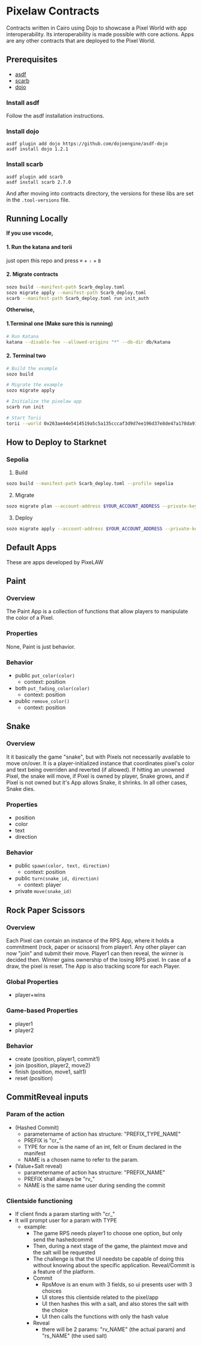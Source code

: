 # Pixelaw Contracts

Contracts written in Cairo using Dojo to showcase a Pixel World with app interoperability. Its interoperability is made possible with core actions. Apps are any other contracts that are deployed to the Pixel World.

## Prerequisites

- [asdf](https://asdf-vm.com/)
- [scarb](https://docs.swmansion.com/scarb/)
- [dojo](https://github.com/dojoengine/dojo)

### Install asdf

Follow the asdf installation instructions.

### Install dojo

```
asdf plugin add dojo https://github.com/dojoengine/asdf-dojo
asdf install dojo 1.2.1
```

### Install scarb

```
asdf plugin add scarb
asdf install scarb 2.7.0
```

And after moving into contracts directory, the versions for these libs are set in the `.tool-versions` file.

## Running Locally

**If you use vscode,**

#### 1. Run the katana and torii
just open this repo and press `⌘` + `⇧` + `B`

#### 2. Migrate contracts

```bash
sozo build --manifest-path Scarb_deploy.toml
sozo migrate apply --manifest-path Scarb_deploy.toml
scarb --manifest-path Scarb_deploy.toml run init_auth
```

**Otherwise,**

#### 1.Terminal one (Make sure this is running)

```bash
# Run Katana
katana --disable-fee --allowed-origins "*" --db-dir db/katana
```

#### 2. Terminal two

```bash
# Build the example
sozo build

# Migrate the example
sozo migrate apply

# Initialize the pixelaw app
scarb run init

# Start Torii
torii --world 0x263ae44e5414519a5c5a135cccaf3d9d7ee196d37e8de47a178da91f3de9b34 --allowed-origins "*" --database db/torii
```

## How to Deploy to Starknet

### Sepolia

1. Build

```zsh
sozo build --manifest-path Scarb_deploy.toml --profile sepolia
```

2. Migrate

```zsh
sozo migrate plan --account-address $YOUR_ACCOUNT_ADDRESS --private-key $YOUR_PRIVATE_KEY --profile sepolia --manifest-path Scarb_deploy.toml
```

3. Deploy

```zsh
sozo migrate apply --account-address $YOUR_ACCOUNT_ADDRESS --private-key $YOUR_PRIVATE_KEY --profile sepolia --manifest-path Scarb_deploy.toml
```

## Default Apps

These are apps developed by PixeLAW

## Paint

### Overview

The Paint App is a collection of functions that allow players to manipulate the color of a Pixel.

### Properties

None, Paint is just behavior.

### Behavior

- public `put_color(color)`
  - context: position
- both `put_fading_color(color)`
  - context: position
- public `remove_color()`
  - context: position

## Snake

### Overview

It it basically the game "snake", but with Pixels not necessarily available to move on/over. It is a player-initialized instance that coordinates pixel's color and text being overriden and reverted (if allowed).
If hitting an unowned Pixel, the snake will move, if Pixel is owned by player, Snake grows, and if Pixel is not owned but it's App allows Snake, it shrinks. In all other cases, Snake dies.

### Properties

- position
- color
- text
- direction

### Behavior

- public `spawn(color, text, direction)`
  - context: position
- public `turn(snake_id, direction)`
  - context: player
- private `move(snake_id)`

## Rock Paper Scissors

### Overview

Each Pixel can contain an instance of the RPS App, where it holds a commitment (rock, paper or scissors) from player1. Any other player can now "join" and submit their move. Player1 can then reveal, the winner is decided then. Winner gains ownership of the losing RPS pixel. In case of a draw, the pixel is reset.
The App is also tracking score for each Player.

### Global Properties

- player+wins

### Game-based Properties

- player1
- player2

### Behavior

- create (position, player1, commit1)
- join (position, player2, move2)
- finish (position, move1, salt1)
- reset (position)

## CommitReveal inputs

### Param of the action

- (Hashed Commit)
  - parametername of action has structure: "PREFIX_TYPE_NAME"
  - PREFIX is "cr\_"
  - TYPE for now is the name of an int, felt or Enum declared in the manifest
  - NAME is a chosen name to refer to the param.
- (Value+Salt reveal)
  - parametername of action has structure: "PREFIX_NAME"
  - PREFIX shall always be "rv\_"
  - NAME is the same name user during sending the commit

### Clientside functioning

- If client finds a param starting with "cr\_"
- It will prompt user for a param with TYPE
  - example:
    - The game RPS needs player1 to choose one option, but only send the hashedcommit
    - Then, during a next stage of the game, the plaintext move and the salt will be requested
    - The challenge is that the UI needsto be capable of doing this without knowing about the specific application. Reveal/Commit is a feature of the platform.
    - Commit
      - RpsMove is an enum with 3 fields, so ui presents user with 3 choices
      - UI stores this clientside related to the pixel/app
      - UI then hashes this with a salt, and also stores the salt with the choice
      - UI then calls the functions with only the hash value
    - Reveal
      - there will be 2 params: "rv_NAME" (the actual param) and "rs_NAME" (the used salt)


